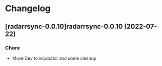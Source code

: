 # Changelog



## [radarrsync-0.0.10]radarrsync-0.0.10 (2022-07-22)

### Chore

- Move Dev to incubator and some cleanup
  
  